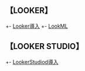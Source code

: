 ## 【LOOKER】
+- [Looker導入](looker_init)
+- [LookML](lookml)



## 【LOOKER STUDIO】
+- [LookerStudiod導入](lookerstudio_init)

